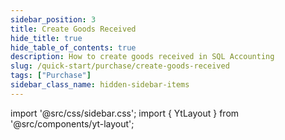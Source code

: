 ```yaml
---
sidebar_position: 3
title: Create Goods Received
hide_title: true
hide_table_of_contents: true
description: How to create goods received in SQL Accounting
slug: /quick-start/purchase/create-goods-received
tags: ["Purchase"]
sidebar_class_name: hidden-sidebar-items
---
```


import '@src/css/sidebar.css';
import { YtLayout } from '@src/components/yt-layout';

<YtLayout
    videoId="0rgflaIzxIk"
/>

